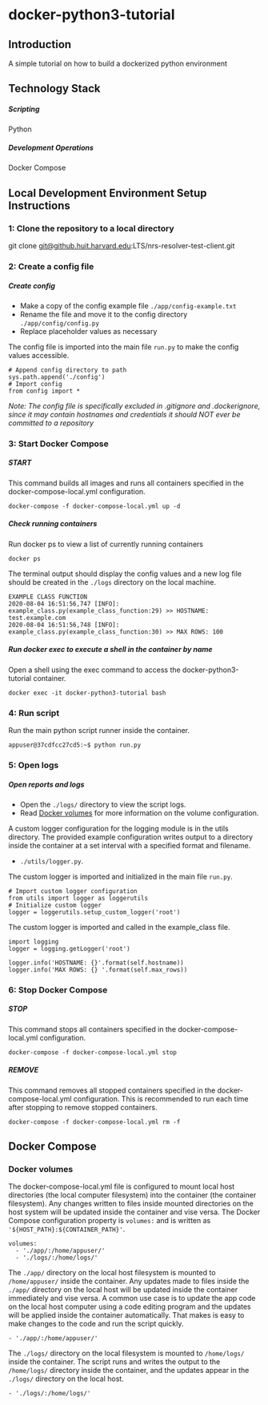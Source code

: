 # docker-python3-tutorial

## Introduction

A simple tutorial on how to build a dockerized python environment

## Technology Stack
##### Scripting
Python

##### Development Operations
Docker Compose

## Local Development Environment Setup Instructions

### 1: Clone the repository to a local directory
git clone git@github.huit.harvard.edu:LTS/nrs-resolver-test-client.git

### 2: Create a config file

##### Create config
- Make a copy of the config example file `./app/config-example.txt`
- Rename the file and move it to the config directory `./app/config/config.py`
- Replace placeholder values as necessary

The config file is imported into the main file `run.py` to make the config values accessible.

```
# Append config directory to path
sys.path.append('./config')
# Import config
from config import *
```

*Note: The config file is specifically excluded in .gitignore and .dockerignore, since it may contain hostnames and credentials it should NOT ever be committed to a repository*

### 3: Start Docker Compose

##### START

This command builds all images and runs all containers specified in the docker-compose-local.yml configuration.

```
docker-compose -f docker-compose-local.yml up -d
```

##### Check running containers
Run docker ps to view a list of currently running containers

```
docker ps
```

The terminal output should display the config values and a new log file should be created in the `./logs` directory on the local machine.

```
EXAMPLE CLASS FUNCTION
2020-08-04 16:51:56,747 [INFO]: example_class.py(example_class_function:29) >> HOSTNAME: test.example.com
2020-08-04 16:51:56,748 [INFO]: example_class.py(example_class_function:30) >> MAX ROWS: 100
```

##### Run docker exec to execute a shell in the container by name

Open a shell using the exec command to access the docker-python3-tutorial container.

```
docker exec -it docker-python3-tutorial bash
```

### 4: Run script

Run the main python script runner inside the container.

```
appuser@37cdfcc27cd5:~$ python run.py
```

### 5: Open logs

##### Open reports and logs
- Open the `./logs/` directory to view the script logs.
- Read [Docker volumes](#docker-volumes) for more information on the volume configuration.

A custom logger configuration for the logging module is in the utils directory. The provided example configuration writes output to a directory inside the container at a set interval with a specified format and filename.

- `./utils/logger.py`.

The custom logger is imported and initialized in the main file `run.py`.

```
# Import custom logger configuration
from utils import logger as loggerutils
# Initialize custom logger
logger = loggerutils.setup_custom_logger('root')
```

The custom logger is imported and called in the example_class file.

```
import logging
logger = logging.getLogger('root')
```

```
logger.info('HOSTNAME: {}'.format(self.hostname))
logger.info('MAX ROWS: {} '.format(self.max_rows))
```

### 6: Stop Docker Compose

##### STOP

This command stops all containers specified in the docker-compose-local.yml configuration.

```
docker-compose -f docker-compose-local.yml stop
```

##### REMOVE

This command removes all stopped containers specified in the docker-compose-local.yml configuration. This is recommended to run each time after stopping to remove stopped containers.

```
docker-compose -f docker-compose-local.yml rm -f
```

## Docker Compose

### Docker volumes
The docker-compose-local.yml file is configured to mount local host directories (the local computer filesystem) into the container (the container filesystem). Any changes written to files inside mounted directories on the host system will be updated inside the container and vise versa. The Docker Compose configuration property is `volumes:` and is written as `'${HOST_PATH}:${CONTAINER_PATH}'`.

```
volumes:
  - './app/:/home/appuser/'
  - './logs/:/home/logs/'
```

The `./app/` directory on the local host filesystem is mounted to `/home/appuser/` inside the container. Any updates made to files inside the `./app/` directory on the local host will be updated inside the container immediately and vise versa. A common use case is to update the app code on the local host computer using a code editing program and the updates will be applied inside the container automatically. That makes is easy to make changes to the code and run the script quickly.

```
- './app/:/home/appuser/'
```

The `./logs/` directory on the local filesystem is mounted to `/home/logs/` inside the container. The script runs and writes the output to the `/home/logs/` directory inside the container, and the updates appear in the `./logs/` directory on the local host.

```
- './logs/:/home/logs/'
```